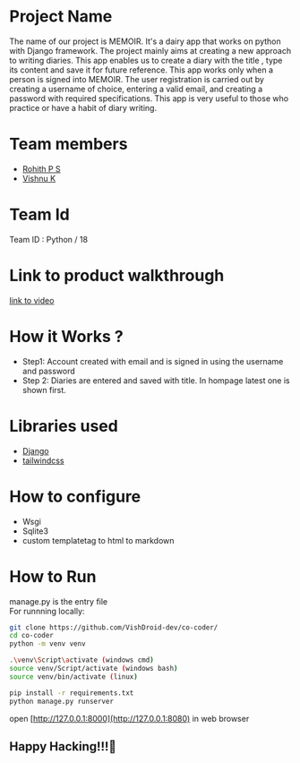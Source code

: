 # Project Name
The name of our project is MEMOIR. It's a dairy app that works on python with Django framework. The project mainly aims at creating a new approach to writing diaries. This app enables us to create a diary with the title , type its content and save it for future reference. This app works only when a person is signed into MEMOIR. The user registration is carried out by creating a username of choice, entering a valid email, and creating a password with required specifications. This app is very useful to those who practice or have a habit of diary writing.

# Team members
- [Rohith P S](https://github.com/rohithsugunan1040)
- [Vishnu K](https://github.com/VishDroid-dev)

# Team Id
Team ID : Python / 18

# Link to product walkthrough
[link to video](https://www.loom.com/share/5836d6d82b464597b8906cf4137b0fb6)

# How it Works ?
- Step1: Account created with email and is signed in using the username and password
- Step 2: Diaries are entered and saved with title. In hompage latest one is shown first.

# Libraries used
- [Django](https://www.djangoproject.com/)
- [tailwindcss](https://tailwindcss.com/)

# How to configure
- Wsgi 
- Sqlite3 
- custom templatetag to html to markdown

# How to Run
manage.py is the entry file<br>
For runnning locally:
```bash
git clone https://github.com/VishDroid-dev/co-coder/
cd co-coder
python -m venv venv

.\venv\Script\activate (windows cmd)
source venv/Script/activate (windows bash)
source venv/bin/activate (linux)

pip install -r requirements.txt
python manage.py runserver
```
open [http://127.0.0.1:8000](http://127.0.0.1:8080) in web browser<br>
## Happy Hacking!!!🎉
